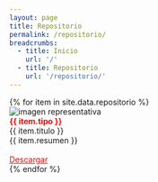 ```yaml
---
layout: page
title: Repositorio
permalink: /repositorio/
breadcrumbs:
  - title: Inicio
    url: '/'
  - title: Repositorio
    url: '/repositorio/'
---
```


<div class="repositorio-list">
  {% for item in site.data.repositorio %}
    <div class="repositorio-item">
      <div class="repositorio-item-contenedor-foto">
        <img src="{{ '/assets/images/' | append: item.imagen | prepend: site.baseurl }}" alt="imagen representativa" class="img-responsive">
      </div>
      <div class="contenedor-texto">
        <div style="color: red; font-weight: bold">
          {{ item.tipo }}
        </div>
        <div class="contenedor-texto-titulo">
          {{ item.titulo }}
        </div>
        <div>
          {{ item.resumen }}
        </div>
        <br>
        <a href="{{'/repositorio/' | append: item.archivo | prepend: site.baseurl }}" download style="color: red">
          Descargar
        </a>
      </div>
    </div>
  {% endfor %}
</div>
